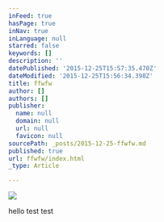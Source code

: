 ```yaml
---
inFeed: true
hasPage: true
inNav: true
inLanguage: null
starred: false
keywords: []
description: ''
datePublished: '2015-12-25T15:57:35.470Z'
dateModified: '2015-12-25T15:56:34.398Z'
title: ffwfw
author: []
authors: []
publisher:
  name: null
  domain: null
  url: null
  favicon: null
sourcePath: _posts/2015-12-25-ffwfw.md
published: true
url: ffwfw/index.html
_type: Article

---
```

![](https://the-grid-user-content.s3-us-west-2.amazonaws.com/7ee826fd-674d-4f20-b463-397486c32ff9.png)

hello test test